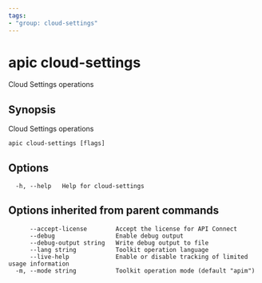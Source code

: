 ```yaml
---
tags:
- "group: cloud-settings"
---
```

# apic cloud-settings

Cloud Settings operations

## Synopsis

Cloud Settings operations

```
apic cloud-settings [flags]
```

## Options

```
  -h, --help   Help for cloud-settings
```

## Options inherited from parent commands

```
      --accept-license        Accept the license for API Connect
      --debug                 Enable debug output
      --debug-output string   Write debug output to file
      --lang string           Toolkit operation language
      --live-help             Enable or disable tracking of limited usage information
  -m, --mode string           Toolkit operation mode (default "apim")
```
